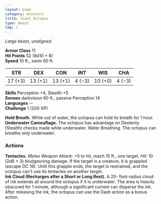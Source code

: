 ```yaml
---
layout: page
category: monsters
title: Giant Octopus
type: Beast
tag: 1
---
```

_Large beast, unaligned_

**Armor Class** 11    
**Hit Points** 52 (8d10 + 8)    
**Speed** 10 ft., swim 60 ft. 

| STR     | DEX     | CON     | INT     | WIS     | CHA     |
|---------|---------|---------|---------|---------|---------|
| 17 (+3) | 13 (+1) | 13 (+1) | 4 (−3)  | 10 (+0) | 4 (−3)  |  

**Skills** Perception +4, Stealth +5    
**Senses** darkvision 60 ft., passive Perception 14    
**Languages** --    
**Challenge** 1 (200 XP) 

**Hold Breath.** While out of water, the octopus can hold its breath for 1 hour.    
**Underwater Camouflage.** The octopus has advantage on Dexterity (Stealth) checks made while underwater. Water Breathing. The octopus can breathe only underwater. 

### Actions 
**Tentacles.** _Melee Weapon Attack:_ +5 to hit, reach 15 ft., one target. _Hit:_ 10 (2d6 + 3) bludgeoning damage. If the target is a creature, it is grappled (escape DC 16). Until this grapple ends, the target is restrained, and the octopus can't use its tentacles on another target.    
**Ink Cloud (Recharges after a Short or Long Rest).** A 20- foot-radius cloud of ink extends all around the octopus if it is underwater. The area is heavily obscured for 1 minute, although a significant current can disperse the ink. After releasing the ink, the octopus can use the Dash action as a bonus action. 